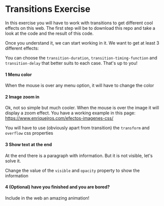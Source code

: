 # Transitions Exercise
In this exercise you will have to work with transitions to get different cool effects on this web. The first step will be to download this repo and take a look at the code and the result of this code.

Once you understand it, we can start working in it. We want to get at least 3 different effects:

You can choose the `transition-duration`, `transition-timing-function` and `transition-delay` that better suits to each case. 
That's up to you!

#### 1 Menu color
When the mouse is over any menu option, it will have to change the color

#### 2 Image zoom in
Ok, not so simple but much cooler. When the mouse is over the image it will display a zoom effect. 
You have a working example in this page: 
https://www.enriquejros.com/efectos-imagenes-css/

You will have to use (obviously apart from transition) the `transform` and `overflow` css properties

#### 3 Show text at the end
At the end there is a paragraph with information. But it is not visible, let's solve it.

Change the value of the `visible` and `opacity` property to show the information

#### 4 (Optional) have you finished and you are bored?
Include in the web an amazing animation!
